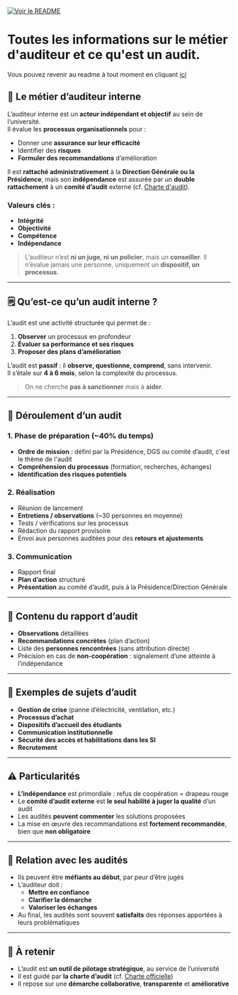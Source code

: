 
[![Voir le README](https://img.shields.io/badge/Voir%20le%20README-brown)](README.md)

# Toutes les informations sur le métier d'auditeur et ce qu'est un audit.

Vous pouvez revenir au readme à tout moment en cliquant [ici](README.md)
## 👨 Le métier d’auditeur interne

L’auditeur interne est un **acteur indépendant et objectif** au sein de l’université.  
Il évalue les **processus organisationnels** pour :
- Donner une **assurance sur leur efficacité**
- Identifier des **risques**
- **Formuler des recommandations** d’amélioration

Il est **rattaché administrativement** à la **Direction Générale ou la Présidence**, mais son **indépendance** est assurée par un **double rattachement** à un **comité d’audit** externe (cf. [Charte d'audit](https://www.unistra.fr/service-audit-interne)).

### Valeurs clés :
- **Intégrité**
- **Objectivité**
- **Compétence**
- **Indépendance**

> L’auditeur n’est **ni un juge, ni un policier**, mais un **conseiller**. Il n’évalue jamais une personne, uniquement un **dispositif, un processus**.

---

## 🗒️ Qu’est-ce qu’un audit interne ?

L’audit est une activité structurée qui permet de :
1. **Observer** un processus en profondeur
2. **Évaluer sa performance et ses risques**
3. **Proposer des plans d’amélioration**

L’audit est **passif** : il **observe, questionne, comprend**, sans intervenir.  
Il s’étale sur **4 à 6 mois**, selon la complexité du processus.

> On ne cherche **pas à sanctionner** mais à **aider**.

---

## 📅 Déroulement d’un audit

### 1. Phase de préparation (~40% du temps)
- **Ordre de mission** : défini par la Présidence, DGS ou comité d’audit, c'est le thème de l'audit
- **Compréhension du processus** (formation, recherches, échanges)
- **Identification des risques potentiels**

### 2. Réalisation
- Réunion de lancement
- **Entretiens / observations** (~30 personnes en moyenne)
- Tests / vérifications sur les processus
- Rédaction du rapport provisoire
- Envoi aux personnes auditées pour des **retours et ajustements**

### 3. Communication
- Rapport final
- **Plan d’action** structuré
- **Présentation** au comité d’audit, puis à la Présidence/Direction Générale

---

## 📝 Contenu du rapport d’audit

- **Observations** détaillées
- **Recommandations concrètes** (plan d’action)
- Liste des **personnes rencontrées** (sans attribution directe)
- Précision en cas de **non-coopération** : signalement d’une atteinte à l’indépendance

---

## 📌 Exemples de sujets d’audit

- **Gestion de crise** (panne d’électricité, ventilation, etc.)
- **Processus d’achat**
- **Dispositifs d’accueil des étudiants**
- **Communication institutionnelle**
- **Sécurité des accès et habilitations dans les SI**
- **Recrutement**

---

## ⚠️ Particularités

- **L’indépendance** est primordiale : refus de coopération = drapeau rouge
- Le **comité d’audit externe** est **le seul habilité à juger la qualité** d’un audit
- Les audités **peuvent commenter** les solutions proposées
- La mise en œuvre des recommandations est **fortement recommandée**, bien que **non obligatoire**

---

## 🤝 Relation avec les audités

- Ils peuvent être **méfiants au début**, par peur d’être jugés
- L’auditeur doit :
  - **Mettre en confiance**
  - **Clarifier la démarche**
  - **Valoriser les échanges**
- Au final, les audités sont souvent **satisfaits** des réponses apportées à leurs problématiques

---

## 🧩 À retenir

- L’audit est **un outil de pilotage stratégique**, au service de l’université
- Il est guidé par **la charte d’audit** (cf. [Charte officielle](https://www.unistra.fr/service-audit-interne))
- Il repose sur une **démarche collaborative**, **transparente** et **améliorative**

